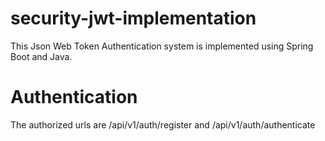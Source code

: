 # security-jwt-implementation
This Json Web Token Authentication system is implemented using Spring Boot and Java.
# Authentication
The authorized urls are /api/v1/auth/register and /api/v1/auth/authenticate
